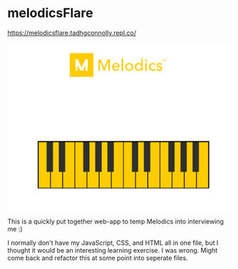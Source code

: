 # melodicsFlare
https://melodicsflare.tadhgconnolly.repl.co/

![alt-text](./pianoscreenshot.png)

This is a quickly put together web-app to temp Melodics into interviewing me :)

I normally don't have my JavaScript, CSS, and HTML all in one file, but I thought it would be an interesting learning exercise. I was wrong. Might come back and refactor this at some point into seperate files.